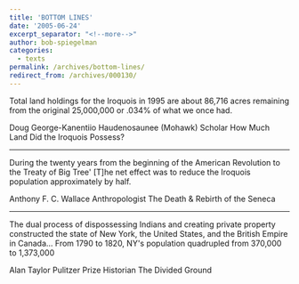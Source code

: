 ```yaml
---
title: 'BOTTOM LINES'
date: '2005-06-24'
excerpt_separator: "<!--more-->"
author: bob-spiegelman
categories:
  - texts
permalink: /archives/bottom-lines/
redirect_from: /archives/000130/
---
```


Total land holdings for the Iroquois in 1995 are about 86,716 acres remaining from the original 25,000,000 or .034% of what we once had.

Doug George-Kanentiio
Haudenosaunee (Mohawk) Scholar
How Much Land Did the Iroquois Possess?

***

During the twenty years from the beginning of the American Revolution to the Treaty of Big Tree' [T]he net effect was to reduce the Iroquois population approximately by half.

Anthony F. C. Wallace
Anthropologist
The Death & Rebirth of the Seneca

***

The dual process of dispossessing Indians and creating private property constructed the state of New York, the United States, and the British Empire in Canada... From 1790 to 1820, NY's population quadrupled from 370,000 to 1,373,000

Alan Taylor
Pulitzer Prize Historian
The Divided Ground
